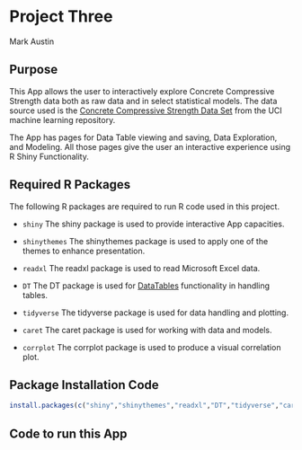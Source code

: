 Project Three
================
Mark Austin


## Purpose

This App allows the user to interactively explore Concrete Compressive Strength data both as raw data and in select statistical models.  The data source used is the [Concrete Compressive Strength Data Set](https://archive.ics.uci.edu/ml/datasets/Concrete+Compressive+Strength) from the UCI machine learning repository.  

The App has pages for Data Table viewing and saving, Data Exploration, and Modeling.  All those pages give the user an interactive experience using R Shiny Functionality.  


## Required R Packages

The following R packages are required to run R code used in this
project.

-   `shiny` The shiny package is used to provide interactive App capacities.  

-   `shinythemes` The shinythemes package is used to apply one of the themes to enhance presentation.  

-   `readxl` The readxl package is used to read Microsoft Excel data.  

-   `DT` The DT package is used for [DataTables](https://datatables.net/) functionality in handling tables.  

-   `tidyverse` The tidyverse package is used for data handling and
    plotting.  
    
-   `caret` The caret package is used for working with data and models.    

-   `corrplot` The corrplot package is used to produce a visual correlation plot.  

## Package Installation Code

``` r
install.packages(c("shiny","shinythemes","readxl","DT","tidyverse","caret","corrplot")) 

```

## Code to run this App

``` r


```

